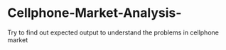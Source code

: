 # Cellphone-Market-Analysis-
Try to find out expected output to understand the problems in cellphone market
